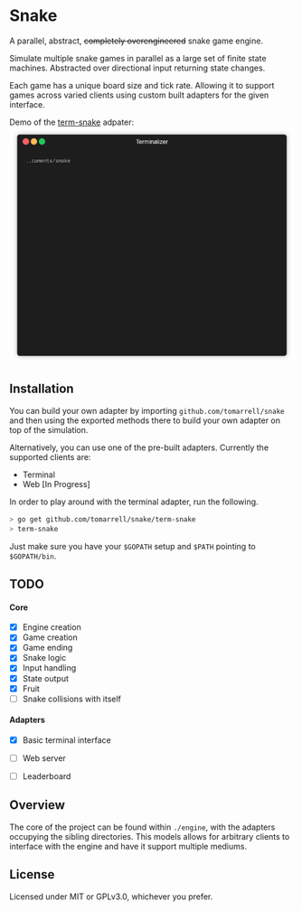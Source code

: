 # Snake
A parallel, abstract, ~~completely overengineered~~ snake game engine.

Simulate multiple snake games in parallel as a large set of finite state machines. Abstracted over directional input returning state changes.

Each game has a unique board size and tick rate. Allowing it to support games across varied clients using custom built adapters for the given interface.

Demo of the [term-snake](./term-snake) adpater:
![Term-snake](./images/term_snake_demo.gif)

## Installation
You can build your own adapter by importing `github.com/tomarrell/snake` and then using the exported methods there to build your own adapter on top of the simulation.

Alternatively, you can use one of the pre-built adapters. Currently the supported clients are:
- Terminal
- Web [In Progress]

In order to play around with the terminal adapter, run the following.
```bash
> go get github.com/tomarrell/snake/term-snake
> term-snake
```
Just make sure you have your `$GOPATH` setup and `$PATH` pointing to `$GOPATH/bin`.

## TODO

#### Core
- [x] Engine creation
- [x] Game creation
- [x] Game ending
- [x] Snake logic
- [x] Input handling
- [x] State output
- [x] Fruit
- [ ] Snake collisions with itself

#### Adapters
- [x] Basic terminal interface
- [ ] Web server
- [ ] Leaderboard


## Overview
The core of the project can be found within `./engine`, with the adapters occupying the sibling directories. This models allows for arbitrary clients to interface with the engine and have it support multiple mediums.

## License
Licensed under MIT or GPLv3.0, whichever you prefer.
